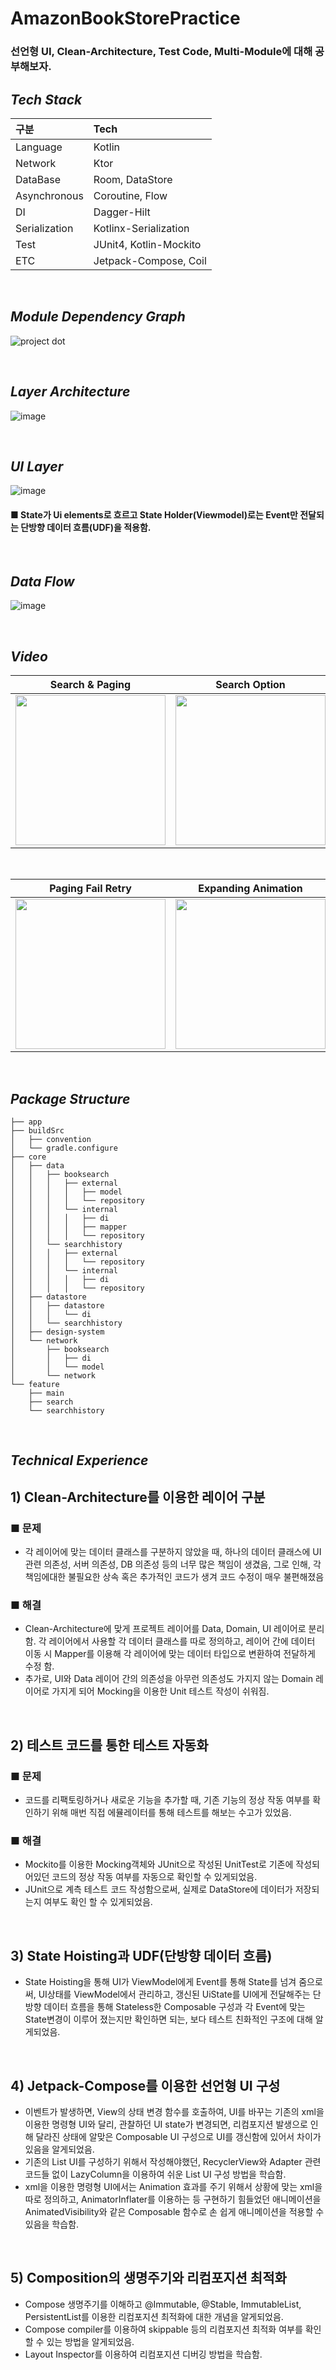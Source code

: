 # AmazonBookStorePractice
### 선언형 UI, Clean-Architecture, Test Code, Multi-Module에 대해 공부해보자.

## *****Tech Stack***** 
| 구분 | Tech |
|:---|:---------------------------------------------------------------------------|
| Language | Kotlin |
| Network | Ktor |
| DataBase | Room, DataStore |
| Asynchronous | Coroutine, Flow |
| DI | Dagger-Hilt |
| Serialization | Kotlinx-Serialization |
| Test | JUnit4, Kotlin-Mockito |
| ETC |Jetpack-Compose, Coil |
</br>

## *****Module Dependency Graph***** 
![project dot](https://github.com/user-attachments/assets/62324438-e056-4e93-99d3-322b08fe516f)

</br>

## *****Layer Architecture***** 
![image](https://github.com/user-attachments/assets/beeae049-ce86-49bd-8b56-877c9a415fe5)

</br>

## *****UI Layer***** 
![image](https://github.com/user-attachments/assets/95423d48-7327-49ca-a189-a7743efa27df)
#### ■ State가 Ui elements로 흐르고 State Holder(Viewmodel)로는 Event만 전달되는 단방향 데이터 흐름(UDF)을 적용함.

</br>

## *****Data Flow***** 
![image](https://github.com/user-attachments/assets/66563813-8675-4c42-a215-72fdba74aa88)

</br>

## *****Video***** 
|Search & Paging|Search Option|Search History|
|:-----:|:-----:|:-----:|
|<img width="240" src="https://github.com/user-attachments/assets/130b4506-dee1-417a-88f0-f9de86f5a5df">|<img width="240" src="https://github.com/user-attachments/assets/3f2ebd5c-24de-4c5a-8816-dde4b2fde524">|<img width="240" src="https://github.com/user-attachments/assets/3a3315ef-94fa-4970-a8ee-fffbf559e290">|

</br>

|Paging Fail Retry|Expanding Animation|DetailScren|DetailWebView|
|:-----:|:-----:|:-----:|:-----:|
|<img width="240" src="https://github.com/user-attachments/assets/017310d8-9753-447d-bb24-7b5720f5ca89">|<img width="240" src="https://github.com/user-attachments/assets/cea9a938-a294-44c0-9fc5-805b169923ab">|<img width="240" src="https://github.com/user-attachments/assets/2f5f1b26-c7f2-43b6-9c3f-adeb77d27562">|<img width="240" src="https://github.com/user-attachments/assets/fd58faed-03f2-40f1-9f3b-a6f620e2221b">

</br>

## *****Package Structure***** 
```
├── app
├── buildSrc
│   ├── convention
│   └── gradle.configure
├── core
│   ├── data
│   │   ├── booksearch
│   │   │   ├── external
│   │   │   │   ├── model
│   │   │   │   └── repository
│   │   │   └── internal
│   │   │   │   ├── di
│   │   │   │   ├── mapper
│   │   │   │   └── repository
│   │   └── searchhistory
│   │   │   ├── external
│   │   │   │   └── repository
│   │   │   └── internal
│   │   │   │   ├── di
│   │   │   │   └── repository
│   ├── datastore
│   │   ├── datastore
│   │   │   └── di
│   │   └── searchhistory
│   ├── design-system
│   └── network
│       ├── booksearch
│       │   ├── di
│       │   └── model
│       └── network
└── feature
    ├── main
    ├── search
    └── searchhistory
```
</br>

## *****Technical Experience*****

## 1) Clean-Architecture를 이용한 레이어 구분
### ■ 문제
- 각 레이어에 맞는 데이터 클래스를 구분하지 않았을 때, 하나의 데이터 클래스에 UI 관련 의존성, 서버 의존성,
DB 의존성 등의 너무 많은 책임이 생겼음, 그로 인해, 각 책임에대한 불필요한 상속 혹은 추가적인 코드가 생겨
코드 수정이 매우 불편해졌음
### ■ 해결
- Clean-Architecture에 맞게 프로젝트 레이어를 Data, Domain, UI 레이어로 분리함. 각 레이어에서 사용할 각
데이터 클래스를 따로 정의하고, 레이어 간에 데이터 이동 시 Mapper를 이용해 각 레이어에 맞는 데이터
타입으로 변환하여 전달하게 수정 함.
- 추가로, UI와 Data 레이어 간의 의존성을 아무런 의존성도 가지지 않는 Domain 레이어로 가지게 되어
Mocking을 이용한 Unit 테스트 작성이 쉬워짐.

</br>

## 2) 테스트 코드를 통한 테스트 자동화
### ■ 문제
- 코드를 리팩토링하거나 새로운 기능을 추가할 때,
기존 기능의 정상 작동 여부를 확인하기 위해 매번 직접 에뮬레이터를 통해 테스트를 해보는 수고가 있었음.
### ■ 해결
- Mockito를 이용한 Mocking객체와 JUnit으로 작성된 UnitTest로 기존에 작성되어있던 코드의 정상 작동
여부를 자동으로 확인할 수 있게되었음.
- JUnit으로 계측 테스트 코드 작성함으로써, 실제로 DataStore에 데이터가 저장되는지 여부도 확인 할 수
있게되었음.

</br>

## 3) State Hoisting과 UDF(단방향 데이터 흐름)
- State Hoisting을 통해 UI가 ViewModel에게 Event를 통해 State를 넘겨 줌으로써, UI상태를 ViewModel에서
관리하고, 갱신된 UiState를 UI에게 전달해주는 단방향 데이터 흐름을 통해 Stateless한 Composable 구성과 각
Event에 맞는 State변경이 이루어 졌는지만 확인하면 되는, 보다 테스트 친화적인 구조에 대해 알게되었음.

</br>

## 4) Jetpack-Compose를 이용한 선언형 UI 구성
- 이벤트가 발생하면, View의 상태 변경 함수를 호출하여, UI를 바꾸는 기존의 xml을 이용한 명령형 UI와 달리,
관찰하던 UI state가 변경되면, 리컴포지션 발생으로 인해 달라진 상태에 알맞은 Composable UI 구성으로 UI를
갱신함에 있어서 차이가 있음을 알게되었음.
- 기존의 List UI를 구성하기 위해서 작성해야했던, RecyclerView와 Adapter 관련 코드들 없이 LazyColumn을
이용하여 쉬운 List UI 구성 방법을 학습함.
- xml을 이용한 명령형 UI에서는 Animation 효과를 주기 위해서 상황에 맞는 xml을 따로 정의하고,
AnimatorInflater를 이용하는 등 구현하기 힘들었던 애니메이션을 AnimatedVisibility와 같은 Composable
함수로 손 쉽게 애니메이션을 적용할 수 있음을 학습함.

</br>

## 5) Composition의 생명주기와 리컴포지션 최적화
- Compose 생명주기를 이해하고 @Immutable, @Stable, ImmutableList, PersistentList를 이용한
리컴포지션 최적화에 대한 개념을 알게되었음.
- Compose compiler를 이용하여 skippable 등의 리컴포지션 최적화 여부를 확인 할 수 있는 방법을 알게되었음.
- Layout Inspector를 이용하여 리컴포지션 디버깅 방법을 학습함.
